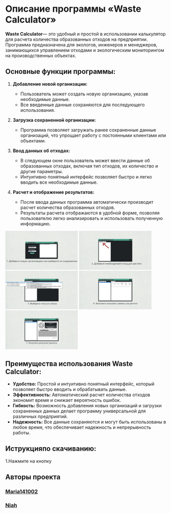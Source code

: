 # Описание программы «Waste Calculator»

**Waste Calculator**— это удобный и простой в использовании калькулятор для расчета количества образованных отходов на предприятии. Программа предназначена для экологов, инженеров и менеджеров, занимающихся управлением отходами и экологическим мониторингом на производственных объектах.

## Основные функции программы:

1. **Добавление новой организации:**
   - Пользователь может создать новую организацию, указав необходимые данные.
   - Все введенные данные сохраняются для последующего использования.
   


2. **Загрузка сохраненной организации:**
   - Программа позволяет загружать ранее сохраненные данные организаций, что упрощает работу с постоянными клиентами или объектами.


3. **Ввод данных об отходах:**
   - В следующем окне пользователь может ввести данные об образованных отходах, включая тип отходов, их количество и другие параметры.
   - Интуитивно понятный интерфейс позволяет быстро и легко вводить все необходимые данные.

  

4. **Расчет и отображение результатов:**
   - После ввода данных программа автоматически производит расчет количества образованных отходов.
   - Результаты расчета отображаются в удобной форме, позволяя пользователю легко анализировать и использовать полученную информацию.


<img src="./souce/1.png" width="45%">
<img src="./souce/2.png" width="45%">
<img src="./souce/3.png" width="45%">
<img src="./souce/4.png" width="45%">
<img src="./souce/5.png" width="45%">

## Преимущества использования Waste Calculator:

- **Удобство:** Простой и интуитивно понятный интерфейс, который позволяет быстро вводить и обрабатывать данные.
- **Эффективность:** Автоматический расчет количества отходов экономит время и снижает вероятность ошибок.
- **Гибкость:** Возможность добавления новых организаций и загрузки сохраненных данных делает программу универсальной для различных предприятий.
- **Надежность:** Все данные сохраняются и могут быть использованы в любое время, что обеспечивает надежность и непрерывность работы.

## Иструкцияпо скачиванию:
 
   1.Нажмите на кнопку 

## Авторы проекта 

   ### [Maria141002](https://github.com/Maria141002)

   ### [Niah](https://github.com/Niaah)
